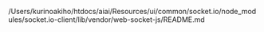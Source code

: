 /Users/kurinoakiho/htdocs/aiai/Resources/ui/common/socket.io/node_modules/socket.io-client/lib/vendor/web-socket-js/README.md